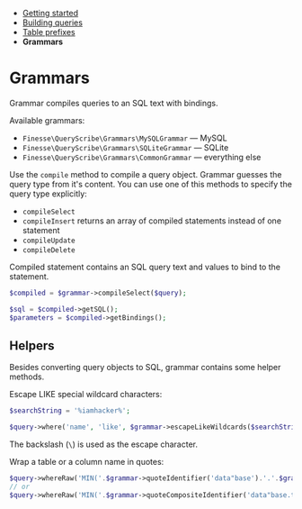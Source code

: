 * [Getting started](getting-started.md)
* [Building queries](building-queries.md)
* [Table prefixes](table-prefixes.md)
* **Grammars**


# Grammars

Grammar compiles queries to an SQL text with bindings.

Available grammars:

* `Finesse\QueryScribe\Grammars\MySQLGrammar` — MySQL
* `Finesse\QueryScribe\Grammars\SQLiteGrammar` — SQLite
* `Finesse\QueryScribe\Grammars\CommonGrammar` — everything else

Use the `compile` method to compile a query object. Grammar guesses the query type from it's content.
You can use one of this methods to specify the query type explicitly:

* `compileSelect`
* `compileInsert` returns an array of compiled statements instead of one statement
* `compileUpdate`
* `compileDelete`

Compiled statement contains an SQL query text and values to bind to the statement.

```php
$compiled = $grammar->compileSelect($query);

$sql = $compiled->getSQL();
$parameters = $compiled->getBindings();
```  

## Helpers

Besides converting query objects to SQL, grammar contains some helper methods.

Escape LIKE special wildcard characters:

```php
$searchString = '%iamhacker%';

$query->where('name', 'like', $grammar->escapeLikeWildcards($searchString).'_'); // "name" LIKE \%iamhacker\%_
```

The backslash (` \ `) is used as the escape character.

Wrap a table or a column name in quotes:

```php
$query->whereRaw('MIN('.$grammar->quoteIdentifier('data"base').'.'.$grammar->quoteIdentifier('ta"ble').') > 10'); // MIN("data""base"."ta""ble") > 10
// or
$query->whereRaw('MIN('.$grammar->quoteCompositeIdentifier('data"base.ta"ble').') > 10'); // MIN("data""base"."ta""ble") > 10
```

